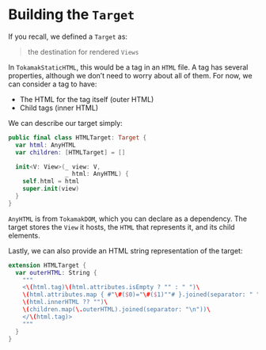 # Building the `Target`

If you recall, we defined a `Target` as:

> the destination for rendered `Views`

In `TokamakStaticHTML`, this would be a tag in an `HTML` file. A tag has several properties,
although we don’t need to worry about all of them. For now, we can consider a tag to have:

- The HTML for the tag itself (outer HTML)
- Child tags (inner HTML)

We can describe our target simply:

```swift
public final class HTMLTarget: Target {
  var html: AnyHTML
  var children: [HTMLTarget] = []

  init<V: View>(_ view: V,
                _ html: AnyHTML) {
    self.html = html
    super.init(view)
  }
}
```

`AnyHTML` is from `TokamakDOM`, which you can declare as a dependency. The target stores the `View`
it hosts, the `HTML` that represents it, and its child elements.

Lastly, we can also provide an HTML string representation of the target:

```swift
extension HTMLTarget {
  var outerHTML: String {
    """
    <\(html.tag)\(html.attributes.isEmpty ? "" : " ")\
    \(html.attributes.map { #"\#($0)="\#($1)""# }.joined(separator: " "))>\
    \(html.innerHTML ?? "")\
    \(children.map(\.outerHTML).joined(separator: "\n"))\
    </\(html.tag)>
    """
  }
}
```
